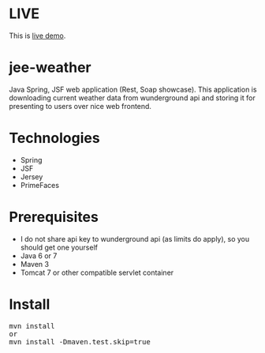 LIVE
===========
This is [live demo](http://tomcat.justas.eu:888/ "JWeather").


jee-weather
===========

Java Spring, JSF web application (Rest, Soap showcase).
This application is downloading current weather data from wunderground api and storing it for presenting to users over nice web frontend.

Technologies
===========
- Spring
- JSF
- Jersey
- PrimeFaces

Prerequisites
===========
- I do not share api key to wunderground api (as limits do apply), so you should get one yourself
- Java 6 or 7
- Maven 3
- Tomcat 7 or other compatible servlet container

Install
===========
<pre>
mvn install
or 
mvn install -Dmaven.test.skip=true
</pre>
